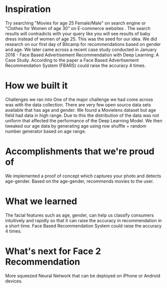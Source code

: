 

# Inspiration
Try searching "Movies for age 25 Female/Male" on search engine or "Clothes for Women of age 30" on E-commerce websites . The search results will contradicts with your query like you will see results of baby dress instead of women of age 25. This was the seed for our idea. We did research on our first day of Bitcamp for recommendations based on gender and age. We later came across a recent case study conducted in January 2018 - Face Based Advertisement Recommendation with Deep Learning: A Case Study. According to the paper a Face Based Advertisement Recommendation System (FBARS) could raise the accuracy 4 times.

# How we built it
Challenges we ran into
One of the major challenge we had come across was with the data collection. There are very few open source data sets available that has age and gender. We found a Movielens dataset but age field had data in high range. Due to this the distribution of the data was not uniform that affected the performance of the Deep Learning Model. We then tweaked our age data by generating age using row shuffle + random number generator based on age range.

# Accomplishments that we're proud of
We implemented a proof of concept which captures your photo and detects age-gender. Based on the age-gender, recommends movies to the user.

# What we learned
The facial features such as age, gender, can help us classify consumers intuitively and rapidly so that it can raise the accuracy in recommendation in a short time. Face Based Recommendation System could raise the accuracy 4 times.

# What's next for Face 2 Recommendation
More squeezed Neural Network that can be deployed on iPhone or Android devices.



